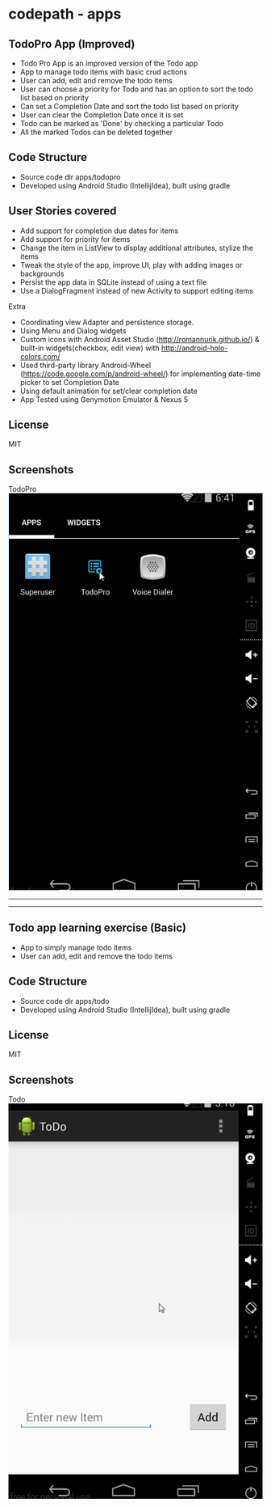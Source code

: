 codepath - apps
========

TodoPro App (Improved)
----------------------
* Todo Pro App is an improved version of the Todo app
* App to manage todo items with basic crud actions
* User can add, edit and remove the todo items
* User can choose a priority for Todo and has an option to sort the todo list based on priority
* Can set a Completion Date and sort the todo list based on priority
* User can clear the Completion Date once it is set
* Todo can be marked as 'Done' by checking a particular Todo
* All the marked Todos can be deleted together

Code Structure
--------------
* Source code dir apps/todopro
* Developed using Android Studio (IntellijIdea), built using gradle

User Stories covered
--------------------
* Add support for completion due dates for items
* Add support for priority for items
* Change the item in ListView to display additional attributes, stylize the items
* Tweak the style of the app, improve UI, play with adding images or backgrounds
* Persist the app data in SQLite instead of using a text file
* Use a DialogFragment instead of new Activity to support editing items

Extra 
* Coordinating view Adapter and persistence storage.
* Using Menu and Dialog widgets
* Custom icons with Android Asset Studio (http://romannurik.github.io/) & built-in widgets(checkbox, edit view) with http://android-holo-colors.com/
* Used third-party library Android-Wheel (https://code.google.com/p/android-wheel/) for implementing date-time picker to set Completion Date
* Using default animation for set/clear completion date
* App Tested using Genymotion Emulator & Nexus 5

License
-------
MIT

Screenshots
-----------
TodoPro
![Alt text](screenshots/todo_pro_1.gif?raw=true)

--------------------------------------------
--------------------------------------------

Todo app learning exercise (Basic)
----------------------------------

* App to simply manage todo items
* User can add, edit and remove the todo items

Code Structure
--------------

* Source code dir apps/todo
* Developed using Android Studio (IntellijIdea), built using gradle

License
-------
MIT

Screenshots
------------
Todo
![Alt text](screenshots/todo_1.gif?raw=true)

